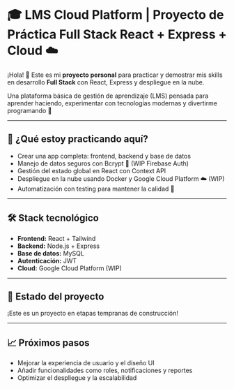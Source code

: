 # 🎓 LMS Cloud Platform | Proyecto de Práctica Full Stack React + Express + Cloud ☁️

¡Hola! 👋 Este es mi **proyecto personal** para practicar y demostrar mis skills en desarrollo **Full Stack** con React, Express y despliegue en la nube.  

Una plataforma básica de gestión de aprendizaje (LMS) pensada para aprender haciendo, experimentar con tecnologías modernas y divertirme programando 🚀

---

## 🎯 ¿Qué estoy practicando aquí?

- Crear una app completa: frontend, backend y base de datos  
- Manejo de datos seguros con Bcrypt 🔐 (WIP Firebase Auth)  
- Gestión del estado global en React con Context API  
- Despliegue en la nube usando Docker y Google Cloud Platform ☁️ (WIP) 
- Automatización con testing para mantener la calidad 🧪  

---

## 🛠️ Stack tecnológico

- **Frontend:** React + Tailwind
- **Backend:** Node.js + Express  
- **Base de datos:** MySQL
- **Autenticación:** JWT  
- **Cloud:** Google Cloud Platform (WIP)

---

## 🚧 Estado del proyecto

¡Este es un proyecto en etapas tempranas de construcción! 

---

## 📈 Próximos pasos

- Mejorar la experiencia de usuario y el diseño UI  
- Añadir funcionalidades como roles, notificaciones y reportes  
- Optimizar el despliegue y la escalabilidad  
